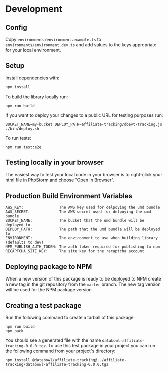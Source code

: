 # Development

## Config

Copy `environments/environment.example.ts` to `environments/environment.dev.ts` and add values to the keys appropriate 
for your local environment.

## Setup

Install dependencies with:

```
npm install
```

To build the library locally run:

```
npm run build
```

If you want to deploy your changes to a public URL for testing purposes run:

```
BUCKET_NAME=my-bucket DEPLOY_PATH=affiliate-tracking/dbevt-tracking.js ./bin/deploy.sh
```

To run tests:

```
npm run test:e2e
```

## Testing locally in your browser

The easiest way to test your local code in your browser is to right-click your html file in PhpStorm and choose "Open in Browser".

## Production Build Environment Variables

```
AWS_KEY:                The AWS key used for delpoying the umd bundle
AWS_SECRET:             The AWS secret used for delpoying the umd bundle
BUCKET_NAME:            The bucket that the umd bundle will be deployed to
DEPLOY_PATH:            The path that the umd bundle will be deployed to
ENVIRONMENT:            The environment to use when building library (defaults to dev)
NPM_PUBLISH_AUTH_TOKEN: The auth token required for publishing to npm
RECAPTCHA_SITE_KEY:     The site key for the recaptcha account
```

## Deploying package to NPM

When a new version of this package is ready to be deployed to NPM create a new tag in the git repository from the 
`master` branch. The new tag version will be used for the NPM package version.

## Creating a test package

Run the following command to create a tarball of this package:

```
npm run build
npm pack
```

You should see a generated file with the name `databowl-affiliate-tracking-0.0.0.tgz`. To use this test package in your
project you can run the following command from your project's directory:

```
npm install @databowl/affiliate-tracking@../affiliate-tracking/databowl-affiliate-tracking-0.0.0.tgz
``` 